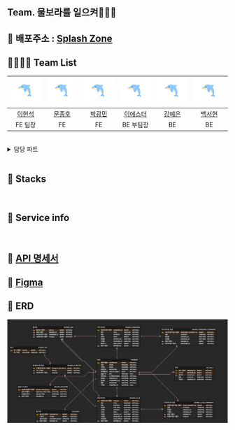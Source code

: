 ## Team. 물보라를 일으켜🌊🌊🌊



## 🔗 배포주소 : [Splash Zone]("https://jolly-kringle-b6ed45.netlify.app/")

## 👨‍👨‍👧‍👧 Team List
|![이현석](./image/1.png)|![문종후](./image/2.png)|![박광민](./image/3.png)|![이에스더](./image/4.png)|![강예은](./image/5.png)|![백서현](./image/6.png)|
|:---:|:---:|:---:|:---:|:---:|:---:|
|[이현석](https://github.com/RINORINORINORINO)|[문종후](https://github.com/Moonjonghoo)|[박광민](https://github.com/mogisilta)|[이에스더](https://github.com/devhanda)|[강예은](https://github.com/coder-bendany)|[백서현](https://github.com/Seohyun-Back)|
|FE 팀장|FE|FE|BE 부팀장|BE|BE|

<br>

<details>
<summary>담당 파트</summary>
<div markdown="1">

**이현석**
 - 각자 기술
 
 **문종후**
 - 각자 기술
 
 **박광민**
 - 각자 기술
 
 **이에스더**
 - 각자 기술
 
 **강예은**
 - Member CRUD
 - s3 버킷 이미지 연동(프로필 이미지)
 - AWS EC2 배포 환경 구축
 - AWS RDS 연동(Mysql)
 - github actions 배포자동화
 - Dolphin 유저 레벨링 구현
 
 **백서현**
 - 각자 기술

</div>
</details>

<br>

## 📂 Stacks



<br>

## 📸 Service info



<br>



## 📃 [API 명세서](https://api.splashzone.site/swagger-ui/index.html#/)
## 📃 [Figma](https://www.figma.com/file/Aix7izps6UHygsQRvl7NbB/물보라를-일으켜-화면명세서?type=design&node-id=0-1&mode=design)
## 📃 ERD

<img src="./image/테이블 설계 ERD.png" alt="erdImg">

</div>






